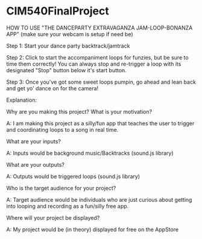# CIM540FinalProject



HOW TO USE "THE DANCEPARTY EXTRAVAGANZA JAM-LOOP-BONANZA APP"
(make sure your webcam is setup if need be)

Step 1: Start your dance party backtrack/jamtrack

Step 2: Click to start the accompaniment loops for funzies, but be sure to time them correctly! You can always stop and re-trigger a loop with its designated "Stop" button below it's start button.

Step 3: Once you've got some sweet loops pumpin, go ahead and lean back and get yo' dance on for the camera!






Explanation:




Why are you making this project? What is your motivation?

A: I am making this project as a silly/fun app that teaches the user to trigger and coordinating loops to a song in real time. 




What are your inputs?

A: Inputs would be background music/Backtracks (sound.js library)




What are your outputs?

A: Outputs would be triggered loops (sound.js library)

Who is the target audience for your project?




A: Target audience would be individuals who are just curious about getting into looping and recording as a fun/silly free app.




Where will your project be displayed?

A: My project would be (in theory) displayed for free on the AppStore
